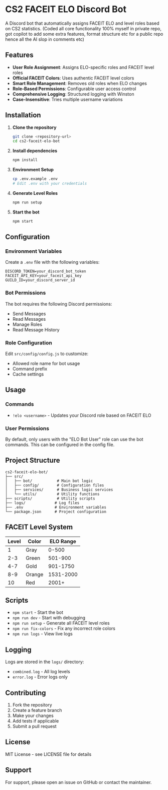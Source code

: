 # CS2 FACEIT ELO Discord Bot

A Discord bot that automatically assigns FACEIT ELO and level roles based on CS2 statistics.
(Coded all core functionality 100% myself in private repo, got copilot to add some extra features, format structure etc for a public repo hence all the AI slop in comments etc)

## Features

- **User Role Assignment**: Assigns ELO-specific roles and FACEIT level roles
- **Official FACEIT Colors**: Uses authentic FACEIT level colors
- **Smart Role Management**: Removes old roles when ELO changes
- **Role-Based Permissions**: Configurable user access control
- **Comprehensive Logging**: Structured logging with Winston
- **Case-Insensitive**: Tries multiple username variations

## Installation

1. **Clone the repository**
   ```bash
   git clone <repository-url>
   cd cs2-faceit-elo-bot
   ```

2. **Install dependencies**
   ```bash
   npm install
   ```

3. **Environment Setup**
   ```bash
   cp .env.example .env
   # Edit .env with your credentials
   ```

4. **Generate Level Roles**
   ```bash
   npm run setup
   ```

5. **Start the bot**
   ```bash
   npm start
   ```

## Configuration

### Environment Variables

Create a `.env` file with the following variables:

```env
DISCORD_TOKEN=your_discord_bot_token
FACEIT_API_KEY=your_faceit_api_key
GUILD_ID=your_discord_server_id
```

### Bot Permissions

The bot requires the following Discord permissions:
- Send Messages
- Read Messages
- Manage Roles
- Read Message History

### Role Configuration

Edit `src/config/config.js` to customize:
- Allowed role name for bot usage
- Command prefix
- Cache settings

## Usage

### Commands

- `!elo <username>` - Updates your Discord role based on FACEIT ELO

### User Permissions

By default, only users with the "ELO Bot User" role can use the bot commands. This can be configured in the config file.

## Project Structure

```
cs2-faceit-elo-bot/
├── src/
│   ├── bot/           # Main bot logic
│   ├── config/        # Configuration files
│   ├── services/      # Business logic services
│   └── utils/         # Utility functions
├── scripts/           # Utility scripts
├── logs/             # Log files
├── .env              # Environment variables
└── package.json      # Project configuration
```

## FACEIT Level System

| Level | Color | ELO Range |
|-------|-------|-----------|
| 1 | Gray | 0-500 |
| 2-3 | Green | 501-900 |
| 4-7 | Gold | 901-1750 |
| 8-9 | Orange | 1531-2000 |
| 10 | Red | 2001+ |

## Scripts

- `npm start` - Start the bot
- `npm run dev` - Start with debugging
- `npm run setup` - Generate all FACEIT level roles
- `npm run fix-colors` - Fix any incorrect role colors
- `npm run logs` - View live logs

## Logging

Logs are stored in the `logs/` directory:
- `combined.log` - All log levels
- `error.log` - Error logs only

## Contributing

1. Fork the repository
2. Create a feature branch
3. Make your changes
4. Add tests if applicable
5. Submit a pull request

## License

MIT License - see LICENSE file for details

## Support

For support, please open an issue on GitHub or contact the maintainer.
